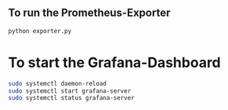 ## To run the Prometheus-Exporter

```bash
python exporter.py 
```

# To start the Grafana-Dashboard

```bash
sudo systemctl daemon-reload
sudo systemctl start grafana-server
sudo systemctl status grafana-server
```